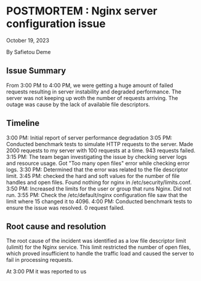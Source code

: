 # POSTMORTEM : Nginx server configuration issue

October 19, 2023

By Safietou Deme


## Issue Summary

From 3:00 PM to 4:00 PM, we were getting a huge amount of failed requests resulting in server instability and degraded performance. The server was not keeping up woth the number of requests arriving. The outage was cause by the lack of available file descriptors.

## Timeline 

3:00 PM: Initial report of server performance degradation 
3:05 PM: Conducted benchmark tests to simulate HTTP requests to the server. Made 2000 requests to my server with 100 requests at a time. 943 requests failed.
3:15 PM: The team began investigating the issue by checking server logs and resource usage. Got "Too many open files" error while checking error logs.
3:30 PM: Determined that the error was related to the file descriptor limit.
3:45 PM: checked the hard and soft values for the number of file handles and open files. Found nothing for nginx in /etc/security/limits.conf.
3:50 PM: Increased the limits for the user or group that runs Nginx. Did not run.
3:55 PM: Check the /etc/default/nginx configuration file saw that the limit where 15 changed it to 4096.
4:00 PM: Conducted benchmark tests to ensure the issue was resolved. 0 request failed.

## Root cause and resolution

The root cause of the incident was identified as a low file descriptor limit (ulimit) for the Nginx service. This limit restricted the number of open files, which proved insufficient to handle the traffic load and caused the server to fail in processing requests.


At 3:00 PM it was reported to us

